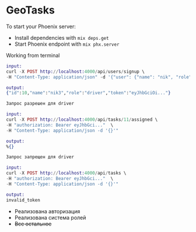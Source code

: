 # GeoTasks

To start your Phoenix server:

  * Install dependencies with `mix deps.get`
  * Start Phoenix endpoint with `mix phx.server`

Working from terminal

```elixir
input:
curl -X POST http://localhost:4000/api/users/signup \
-H "Content-Type: application/json" -d '{"user": {"name": "nik", "role": "driver"}}'

output:
{"id":10,"name":"nik3","role":"driver","token":"eyJhbGciOi..."}
```

```elixir
Запрос разрешен для driver

input:
curl -X POST http://localhost:4000/api/tasks/11/assigned \
-H "authorization: Bearer eyJhbGci..."  \
-H "Content-Type: application/json -d '{}'"

output:
%{}
```

```elixir
Запрос запрещен для driver

input:
curl -X POST http://localhost:4000/api/tasks \
-H "authorization: Bearer eyJhbGci..."  \
-H "Content-Type: application/json -d '{}'"

output:
invalid_token
```

* Реализована авторизация
* Реализована система ролей
* ~~Все остальное~~
